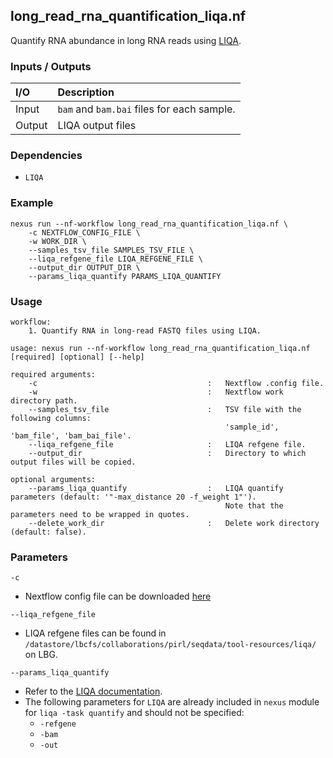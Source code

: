 ## long_read_rna_quantification_liqa.nf

Quantify RNA abundance in long RNA reads using [LIQA](https://github.com/WGLab/LIQA).

### Inputs / Outputs

| I/O    | Description                                |
|:-------|:-------------------------------------------|
| Input  | `bam` and `bam.bai` files for each sample. | 
| Output | LIQA output files                          |

### Dependencies

* `LIQA`

### Example

```
nexus run --nf-workflow long_read_rna_quantification_liqa.nf \
    -c NEXTFLOW_CONFIG_FILE \
    -w WORK_DIR \
    --samples_tsv_file SAMPLES_TSV_FILE \
    --liqa_refgene_file LIQA_REFGENE_FILE \
    --output_dir OUTPUT_DIR \
    --params_liqa_quantify PARAMS_LIQA_QUANTIFY
```

### Usage

```
workflow:
    1. Quantify RNA in long-read FASTQ files using LIQA.

usage: nexus run --nf-workflow long_read_rna_quantification_liqa.nf [required] [optional] [--help]

required arguments:
    -c                                      :   Nextflow .config file.
    -w                                      :   Nextflow work directory path.
    --samples_tsv_file                      :   TSV file with the following columns:
                                                'sample_id', 'bam_file', 'bam_bai_file'.
    --liqa_refgene_file                     :   LIQA refgene file.
    --output_dir                            :   Directory to which output files will be copied.

optional arguments:
    --params_liqa_quantify                  :   LIQA quantify parameters (default: '"-max_distance 20 -f_weight 1"').
                                                Note that the parameters need to be wrapped in quotes.
    --delete_work_dir                       :   Delete work directory (default: false).
```

### Parameters

`-c`
* Nextflow config file can be downloaded [here](https://github.com/pirl-unc/nexus/tree/main/nextflow)

`--liqa_refgene_file`
* LIQA refgene files can be found in 
`/datastore/lbcfs/collaborations/pirl/seqdata/tool-resources/liqa/` on LBG.

`--params_liqa_quantify`
* Refer to the [LIQA documentation](https://github.com/WGLab/LIQA/blob/master/doc/Usage.md).
* The following parameters for `LIQA` are already included in `nexus` module for `liqa -task quantify` and should not be specified:
  * `-refgene`
  * `-bam`
  * `-out`

